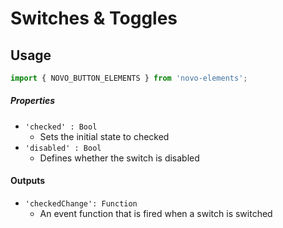 # Switches & Toggles

## Usage
```javascript
import { NOVO_BUTTON_ELEMENTS } from 'novo-elements';
```

##### Properties
- `'checked' : Bool`
    * Sets the initial state to checked
- `'disabled' : Bool`
    * Defines whether the switch is disabled

#### Outputs
- `'checkedChange': Function`
    * An event function that is fired when a switch is switched
